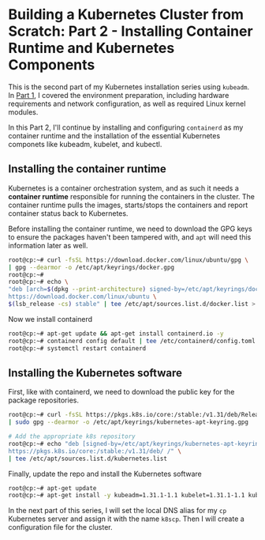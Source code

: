 # Building a Kubernetes Cluster from Scratch: Part 2 - Installing Container Runtime and Kubernetes Components
This is the second part of my Kubernetes installation series using `kubeadm`. In [Part 1](https://bernieops.com/building-a-kubernetes-cluster-from-scratch-part-1-environment-setup), I covered the environment preparation, including hardware requirements and network configuration, as well as required Linux kernel modules.

In this Part 2, I'll continue by installing and configuring `containerd` as my container runtime and the installation of the essential Kubernetes componets like kubeadm, kubelet, and kubectl.

## Installing the container runtime
Kubernetes is a container orchestration system, and as such it needs a **container runtime** responsible for running the containers in the cluster. The container runtime pulls the images, starts/stops the containers and report container status back to Kubernetes.

Before installing the container runtime, we need to download the GPG keys to ensure the packages haven't been tampered with, and `apt` will need this information later as well.

```bash
root@cp:~# curl -fsSL https://download.docker.com/linux/ubuntu/gpg \
| gpg --dearmor -o /etc/apt/keyrings/docker.gpg
root@cp:~#
root@cp:~# echo \
"deb [arch=$(dpkg --print-architecture) signed-by=/etc/apt/keyrings/docker.gpg] \
https://download.docker.com/linux/ubuntu \
$(lsb_release -cs) stable" | tee /etc/apt/sources.list.d/docker.list > /dev/null
```

Now we install containerd
```bash
root@cp:~# apt-get update && apt-get install containerd.io -y
root@cp:~# containerd config default | tee /etc/containerd/config.toml
root@cp:~# systemctl restart containerd 
```

## Installing the Kubernetes software
First, like with containerd, we need to download the public key for the package repositories.
```bash
root@cp:~# curl -fsSL https://pkgs.k8s.io/core:/stable:/v1.31/deb/Release.key \
| sudo gpg --dearmor -o /etc/apt/keyrings/kubernetes-apt-keyring.gpg

# Add the appropriate k8s repository
root@cp:~# echo "deb [signed-by=/etc/apt/keyrings/kubernetes-apt-keyring.gpg] \
https://pkgs.k8s.io/core:/stable:/v1.31/deb/ /" \
| tee /etc/apt/sources.list.d/kubernetes.list
```

Finally, update the repo and install the Kubernetes software
```bash
root@cp:~# apt-get update
root@cp:~# apt-get install -y kubeadm=1.31.1-1.1 kubelet=1.31.1-1.1 kubectl=1.31.1-1.1
```

In the next part of this series, I will set the local DNS alias for my `cp` Kubernetes server and assign it with the name `k8scp`. Then I will create a configuration file for the cluster.
